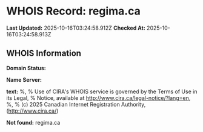 # WHOIS Record: regima.ca

**Last Updated:** 2025-10-16T03:24:58.912Z
**Checked At:** 2025-10-16T03:24:58.913Z

## WHOIS Information

**Domain Status:** 

**Name Server:** 

**text:** %, % Use of CIRA's WHOIS service is governed by the Terms of Use in its Legal, % Notice, available at http://www.cira.ca/legal-notice/?lang=en, %, % (c) 2025 Canadian Internet Registration Authority, (http://www.cira.ca/)

**Not found:** regima.ca

